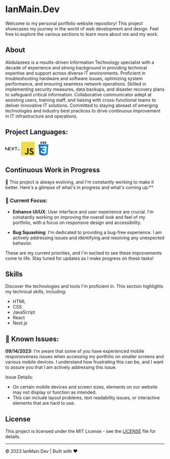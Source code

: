 # IanMain.Dev

Welcome to my personal portfolio website repository! This project showcases my journey in the world of web development and design. Feel free to explore the various sections to learn more about me and my work.

## About

 Abdulazeez is a results-driven Information Technology specialist with a decade of experience and strong background in providing technical expertise and support across diverse IT environments. Proficient in troubleshooting hardware and software issues, optimizing system performance, and ensuring seamless network operations. Skilled in implementing security measures, data backups, and disaster recovery plans to safeguard critical information. Collaborative communicator adept at assisting users, training staff, and liaising with cross-functional teams to deliver innovative IT solutions. Committed to staying abreast of emerging technologies and industry best practices to drive continuous improvement in IT infrastructure and operations.

## Project Languages:
<p align="left">
<img src="https://raw.githubusercontent.com/devicons/devicon/master/icons/nextjs/nextjs-original-wordmark.svg" alt="javascript" width="45" height="45" />
<img src="https://raw.githubusercontent.com/devicons/devicon/master/icons/javascript/javascript-original.svg" alt="javascript" width="45" height="45" />
<img src="https://raw.githubusercontent.com/devicons/devicon/master/icons/css3/css3-original-wordmark.svg" alt="css3" width="45" height="45" />
</p>

## Continuous Work in Progress

🚧 This project is always evolving, and I'm constantly working to make it better. Here's a glimpse of what's in progress and what's coming up:**

### 🔨 Current Focus:


- **Enhance UI/UX**: User interface and user experience are crucial. I'm constantly working on improving the overall look and feel of my portfolio, with a focus on responsive design and accessibility.

- **Bug Squashing**: I'm dedicated to providing a bug-free experience. I am actively addressing issues and identifying and resolving any unexpected behavior.


These are my current priorities, and I'm excited to see these improvements come to life. Stay tuned for updates as I make progress on these tasks!


## Skills

Discover the technologies and tools I'm proficient in. This section highlights my technical skills, including:

- HTML
- CSS
- JavaScript
- React
- Next.js

## 🐛 Known Issues:

**09/14/2023:** I'm aware that some of you have experienced mobile responsiveness issues when accessing my portfolio on smaller screens and various mobile devices. I understand how frustrating this can be, and I want to assure you that I am actively addressing this issue.

Issue Details:

- On certain mobile devices and screen sizes, elements on our website may not display or function as intended.
- This can include layout problems, text readability issues, or interactive elements that are hard to use.


## License

This project is licensed under the MIT License - see the [LICENSE](LICENSE) file for details.

---

© 2023 IanMain.Dev | Built with ❤️


